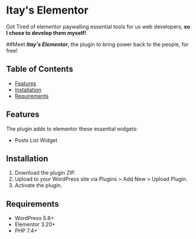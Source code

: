 # Itay's Elementor

Got Tired of elementor paywalling essential tools for us web developers, **so I chose to develop them myself!**

##Meet ***Itay's Elementor***, the plugin to bring power back to the people, for free!

## Table of Contents
- [Features](#features)
- [Installation](#installation)
- [Requirements](#requirements)


## Features
The plugin adds to elementor these essential widgets:
- Posts List Widget


## Installation
1. Download the plugin ZIP.
2. Upload to your WordPress site via Plugins > Add New > Upload Plugin.
3. Activate the plugin.


## Requirements
- WordPress 5.8+
- Elementor 3.20+
- PHP 7.4+




